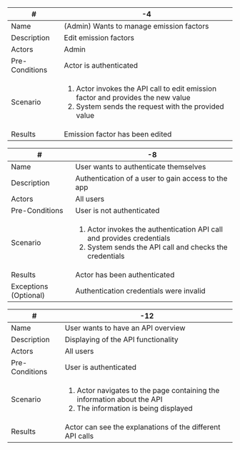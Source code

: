 <table>
  <thead>
<tr>
<th>#</th>
<th>-4</th>
</tr>
</thead>
<tbody>
  <tr>
    <td>Name</td>
    <td>
    (Admin) Wants to manage emission factors
    </td>
  </tr>
  <tr>
    <td>Description</td>
    <td>
    Edit emission factors
    </td>
  </tr>
  <tr>
    <td>Actors</td>
    <td>
    Admin
    </td>
  </tr>
  <tr>
    <td>Pre-Conditions</td>
    <td>
    Actor is authenticated
    </td>
  </tr>
  <tr>
    <td>Scenario</td>
    <td>
    <ol>
        <li>Actor invokes the API call to edit emission factor and provides the new value</li>
        <li>System sends the request with the provided value</li>
    </ol>
    </td>
  </tr>
  <tr>
    <td>Results</td>
    <td>
    Emission factor has been edited
    </td>
  </tr>
</tbody>
</table>








<table>
  <thead>
<tr>
<th>#</th>
<th>-8</th>
</tr>
</thead>
<tbody>
  <tr>
    <td>Name</td>
    <td>
    User wants to authenticate themselves
    </td>
  </tr>
  <tr>
    <td>Description</td>
    <td>
    Authentication of a user to gain access to the app
    </td>
  </tr>
  <tr>
    <td>Actors</td>
    <td>
    All users
    </td>
  </tr>
  <tr>
    <td>Pre-Conditions</td>
    <td>
    User is not authenticated
    </td>
  </tr>
  <tr>
    <td>Scenario</td>
    <td>
    <ol>
        <li>Actor invokes the authentication API call and provides credentials</li>
        <li>System sends the API call and checks the credentials</li>
    </ol>
    </td>
  </tr>
  <tr>
    <td>Results</td>
    <td>
    Actor has been authenticated
    </td>
  </tr>
  <tr>
    <td>Exceptions (Optional)</td>
    <td>
    Authentication credentials were invalid
    </td>
  </tr>
</tbody>
</table>









<table>
  <thead>
<tr>
<th>#</th>
<th>-12</th>
</tr>
</thead>
<tbody>
  <tr>
    <td>Name</td>
    <td>
    User wants to have an API overview
    </td>
  </tr>
  <tr>
    <td>Description</td>
    <td>
    Displaying of the API functionality
    </td>
  </tr>
  <tr>
    <td>Actors</td>
    <td>
    All users
    </td>
  </tr>
  <tr>
    <td>Pre-Conditions</td>
    <td>
    User is authenticated
    </td>
  </tr>
  <tr>
    <td>Scenario</td>
    <td>
    <ol>
        <li>Actor navigates to the page containing the information about the API</li>
        <li>The information is being displayed</li>
    </ol>
    </td>
  </tr>
  <tr>
    <td>Results</td>
    <td>
    Actor can see the explanations of the different API calls
    </td>
  </tr>

</tbody>
</table>
